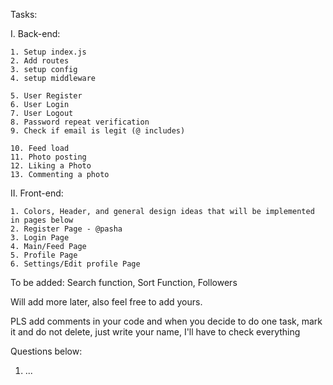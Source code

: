 Tasks:

I. Back-end:

    1. Setup index.js
    2. Add routes
    3. setup config
    4. setup middleware

    5. User Register
    6. User Login
    7. User Logout
    8. Password repeat verification
    9. Check if email is legit (@ includes)

    10. Feed load
    11. Photo posting
    12. Liking a Photo
    13. Commenting a photo

II. Front-end:

    1. Colors, Header, and general design ideas that will be implemented in pages below
    2. Register Page - @pasha
    3. Login Page
    4. Main/Feed Page
    5. Profile Page
    6. Settings/Edit profile Page



To be added: Search function, Sort Function, Followers

Will add more later, also feel free to add yours.

PLS add comments in your code and when you decide to do one task, mark it and do not delete, just write your name, I'll have to check everything

Questions below:

1. ...
